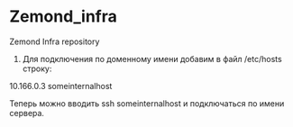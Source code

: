 # Zemond_infra
Zemond Infra repository

1. Для подключения по доменному имени добавим в файл /etc/hosts строку:

10.166.0.3 someinternalhost

Теперь можно вводить ssh someinternalhost и подключаться по имени сервера.
